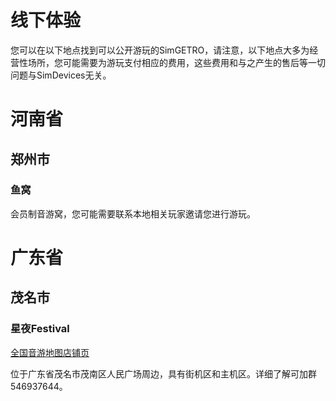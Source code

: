 # 线下体验

您可以在以下地点找到可以公开游玩的SimGETRO，请注意，以下地点大多为经营性场所，您可能需要为游玩支付相应的费用，这些费用和与之产生的售后等一切问题与SimDevices无关。

# 河南省

## 郑州市

### 鱼窝

会员制音游窝，您可能需要联系本地相关玩家邀请您进行游玩。

# 广东省

## 茂名市

### 星夜Festival

[全国音游地图店铺页](https://map.bemanicn.com/shop/3925)

位于广东省茂名市茂南区人民广场周边，具有街机区和主机区。详细了解可加群546937644。